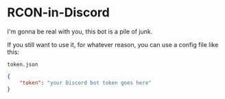 # RCON-in-Discord

I'm gonna be real with you, this bot is a pile of junk.

If you still want to use it, for whatever reason, you can use a config file like this:

`token.json`
```json
{
    "token": "your Discord bot token goes here"
}
```
